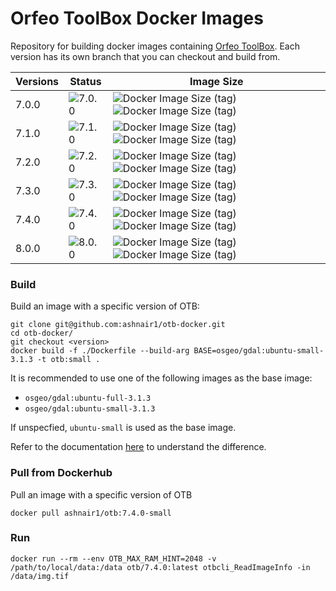 # Orfeo ToolBox Docker Images


Repository for building docker images containing [Orfeo ToolBox](https://www.orfeo-toolbox.org/). Each version has its own branch that you can checkout and build from.

<!-- ![Docker Pulls](https://img.shields.io/docker/pulls/ashnair1/otb?label=Docker%20Pulls&logo=docker) -->

| Versions |                                                 Status                                               |      Image Size    |
| -------- | ---------------------------------------------------------------------------------------------------- |--------------|
|  7.0.0   | ![7.0.0](https://github.com/ashnair1/otb-docker/actions/workflows/build.yml/badge.svg?branch=7.0.0)  |   ![Docker Image Size (tag)](https://img.shields.io/docker/image-size/ashnair1/otb/7.0.0-small?label=small&logo=Docker) ![Docker Image Size (tag)](https://img.shields.io/docker/image-size/ashnair1/otb/7.0.0-full?label=full&logo=Docker)           |     
|  7.1.0   | ![7.1.0](https://github.com/ashnair1/otb-docker/actions/workflows/build.yml/badge.svg?branch=7.1.0)  |![Docker Image Size (tag)](https://img.shields.io/docker/image-size/ashnair1/otb/7.1.0-small?label=small&logo=Docker) ![Docker Image Size (tag)](https://img.shields.io/docker/image-size/ashnair1/otb/7.1.0-full?label=full&logo=Docker)|
|  7.2.0   | ![7.2.0](https://github.com/ashnair1/otb-docker/actions/workflows/build.yml/badge.svg?branch=7.2.0)  |![Docker Image Size (tag)](https://img.shields.io/docker/image-size/ashnair1/otb/7.2.0-small?label=small&logo=Docker) ![Docker Image Size (tag)](https://img.shields.io/docker/image-size/ashnair1/otb/7.2.0-full?label=full&logo=Docker)|
|  7.3.0   | ![7.3.0](https://github.com/ashnair1/otb-docker/actions/workflows/build.yml/badge.svg?branch=7.3.0)  | ![Docker Image Size (tag)](https://img.shields.io/docker/image-size/ashnair1/otb/7.3.0-small?label=small&logo=Docker) ![Docker Image Size (tag)](https://img.shields.io/docker/image-size/ashnair1/otb/7.3.0-full?label=full&logo=Docker)|
|  7.4.0   | ![7.4.0](https://github.com/ashnair1/otb-docker/actions/workflows/build.yml/badge.svg?branch=7.4.0)  | ![Docker Image Size (tag)](https://img.shields.io/docker/image-size/ashnair1/otb/7.4.0-small?label=small&logo=Docker) ![Docker Image Size (tag)](https://img.shields.io/docker/image-size/ashnair1/otb/7.4.0-full?label=full&logo=Docker)|
|  8.0.0   | ![8.0.0](https://github.com/ashnair1/otb-docker/actions/workflows/build.yml/badge.svg?branch=8.0.0)  | ![Docker Image Size (tag)](https://img.shields.io/docker/image-size/ashnair1/otb/8.0.0-small?label=small&logo=Docker) ![Docker Image Size (tag)](https://img.shields.io/docker/image-size/ashnair1/otb/8.0.0-full?label=full&logo=Docker)|


### Build

Build an image with a specific version of OTB:

```console
git clone git@github.com:ashnair1/otb-docker.git
cd otb-docker/
git checkout <version>
docker build -f ./Dockerfile --build-arg BASE=osgeo/gdal:ubuntu-small-3.1.3 -t otb:small .
```

It is recommended to use one of the following images as the base image:
- `osgeo/gdal:ubuntu-full-3.1.3`
- `osgeo/gdal:ubuntu-small-3.1.3`

If unspecfied, `ubuntu-small` is used as the base image.

Refer to the documentation [here](https://github.com/OSGeo/gdal/tree/master/docker) to understand the difference.


### Pull from Dockerhub

Pull an image with a specific version of OTB

```console
docker pull ashnair1/otb:7.4.0-small
```


### Run

```console
docker run --rm --env OTB_MAX_RAM_HINT=2048 -v /path/to/local/data:/data otb/7.4.0:latest otbcli_ReadImageInfo -in /data/img.tif
```
